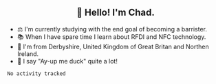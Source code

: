 <h2 align="center">👋 Hello! I'm Chad.</h2>

- ⚖ I'm currently studying with the end goal of becoming a barrister.
- 📚 When I have spare time I learn about RFDI and NFC technology.
- 📍 I'm from Derbyshire, United Kingdom of Great Britan and Northen Ireland.
- 🦆 I say "Ay-up me duck" quite a lot!

<!--START_SECTION:waka-->

```text
No activity tracked
```

<!--END_SECTION:waka-->
